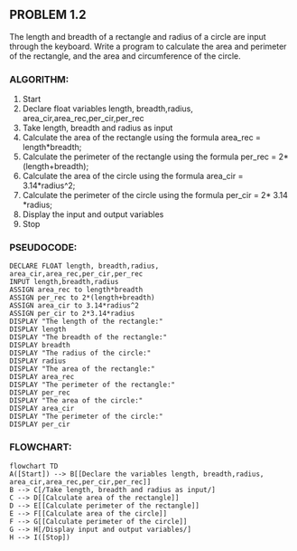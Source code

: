 ## PROBLEM 1.2
The length and breadth of a rectangle and radius of a circle are input through the keyboard. Write a program to calculate the area and perimeter of the rectangle, and the area and circumference of the circle.

### ALGORITHM:
1. Start
2. Declare float variables length, breadth,radius, area_cir,area_rec,per_cir,per_rec
3. Take length, breadth and radius as input
4. Calculate the area of the rectangle using the formula area_rec = length*breadth;
5. Calculate the perimeter of the rectangle using the formula per_rec = 2*(length+breadth);
6. Calculate the area of the circle using the formula area_cir = 3.14*radius^2;
7. Calculate the perimeter of the circle using the formula per_cir = 2* 3.14 *radius;
8. Display the input and output variables
9. Stop


### PSEUDOCODE:

```pseudocode
DECLARE FLOAT length, breadth,radius, area_cir,area_rec,per_cir,per_rec
INPUT length,breadth,radius
ASSIGN area_rec to length*breadth
ASSIGN per_rec to 2*(length+breadth)
ASSIGN area_cir to 3.14*radius^2
ASSIGN per_cir to 2*3.14*radius
DISPLAY "The length of the rectangle:"
DISPLAY length
DISPLAY "The breadth of the rectangle:"
DISPLAY breadth
DISPLAY "The radius of the circle:"
DISPLAY radius
DISPLAY "The area of the rectangle:"
DISPLAY area_rec
DISPLAY "The perimeter of the rectangle:"
DISPLAY per_rec
DISPLAY "The area of the circle:"
DISPLAY area_cir
DISPLAY "The perimeter of the circle:"
DISPLAY per_cir
```

### FLOWCHART:

```mermaid
flowchart TD
A([Start]) --> B[[Declare the variables length, breadth,radius, area_cir,area_rec,per_cir,per_rec]]
B --> C[/Take length, breadth and radius as input/]
C --> D[[Calculate area of the rectangle]]
D --> E[[Calculate perimeter of the rectangle]]
E --> F[[Calculate area of the circle]]
F --> G[[Calculate perimeter of the circle]]
G --> H[/Display input and output variables/]
H --> I([Stop])
```
